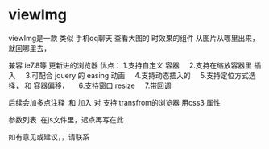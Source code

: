 # viewImg

viewImg是一款 类似 手机qq聊天 查看大图的 时效果的组件
从图片从哪里出来，就回哪里去，

兼容 ie7.8等 更新进的浏览器
优点： 1.支持自定义 容器
      2.支持在缩放容器里 插入
      3.可配合 jquery 的 easing 动画
      4.支持动态插入的
      5.支持定位方式选择， 和 容器偏移，
      6.支持窗口 resize
      7.带回调

后续会加多点注释  和 加入 对 支持 transfrom的浏览器 用css3 属性

参数列表  在js文件里，迟点再写在此

如有意见或建议，，请联系



















       


